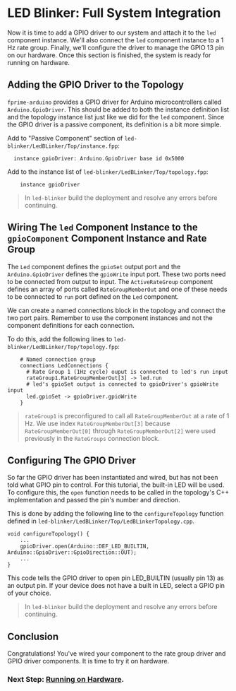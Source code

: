 # LED Blinker: Full System Integration

Now it is time to add a GPIO driver to our system and attach it to the `led` component instance. We'll also connect the `led` component instance to a 1 Hz rate group. Finally, we'll configure the driver to manage the GPIO 13 pin on our hardware. Once this section is finished, the system is ready for running on hardware.

## Adding the GPIO Driver to the Topology

`fprime-arduino` provides a GPIO driver for Arduino microcontrollers called `Arduino.GpioDriver`. This should be added to both the instance definition list and the topology instance list just like we did for the `led` component. Since the GPIO driver is a passive component, its definition is a bit more simple.

Add to "Passive Component" section of `led-blinker/LedBLinker/Top/instance.fpp`:
```
  instance gpioDriver: Arduino.GpioDriver base id 0x5000
```

Add to the instance list of `led-blinker/LedBLinker/Top/topology.fpp`:
```
    instance gpioDriver
```

> In `led-blinker` build the deployment and resolve any errors before continuing.

## Wiring The `led` Component Instance to the `gpioComponent` Component Instance and Rate Group

The `Led` component defines the `gpioSet` output port and the `Arduino.GpioDriver` defines the `gpioWrite` input port. These two ports need to be connected from output to input. The `ActiveRateGroup` component defines an array of ports called `RateGroupMemberOut` and one of these needs to be connected to `run` port defined on the `Led` component.

We can create a named connections block in the topology and connect the two port pairs. Remember to use the component instances and not the component definitions for each connection.

To do this, add the following lines to `led-blinker/LedBLinker/Top/topology.fpp`:
```
    # Named connection group
    connections LedConnections {
      # Rate Group 1 (1Hz cycle) ouput is connected to led's run input
      rateGroup1.RateGroupMemberOut[3] -> led.run
      # led's gpioSet output is connected to gpioDriver's gpioWrite input
      led.gpioSet -> gpioDriver.gpioWrite
    }
```

> `rateGroup1` is preconfigured to call all `RateGroupMemberOut` at a rate of 1 Hz. We use index `RateGroupMemberOut[3]` because `RateGroupMemberOut[0]` through `RateGroupMemberOut[2]` were used previously in the `RateGroups` connection block.

## Configuring The GPIO Driver

So far the GPIO driver has been instantiated and wired, but has not been told what GPIO pin to control. For this tutorial, the built-in LED will be used. To configure this, the `open` function needs to be called in the topology's C++ implementation and passed the pin's number and direction.

This is done by adding the following line to the `configureTopology` function defined in `led-blinker/LedBLinker/Top/LedBLinkerTopology.cpp`.

```
void configureTopology() {
    ...
    gpioDriver.open(Arduino::DEF_LED_BUILTIN, Arduino::GpioDriver::GpioDirection::OUT);
    ...
}
```

This code tells the GPIO driver to open pin LED_BUILTIN (usually pin 13) as an output pin. If your device does not have a built in LED, select a GPIO pin of your choice.

> In `led-blinker` build the deployment and resolve any errors before continuing.

## Conclusion

Congratulations! You've wired your component to the rate group driver and GPIO driver components. It is time to try it on hardware.

### Next Step: [Running on Hardware](./running-on-hardware.md).

